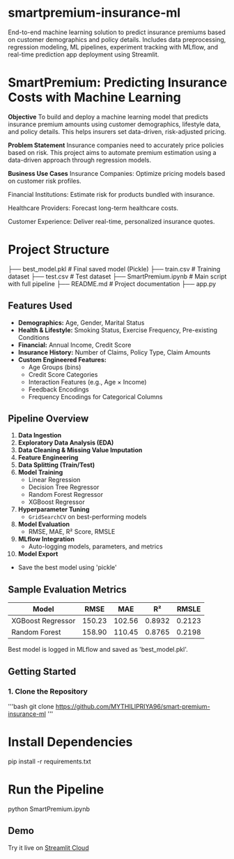 # smartpremium-insurance-ml
End-to-end machine learning solution to predict insurance premiums based on customer demographics and policy details. Includes data preprocessing, regression modeling, ML pipelines, experiment tracking with MLflow, and real-time prediction app deployment using Streamlit.

# SmartPremium: Predicting Insurance Costs with Machine Learning

**Objective**
To build and deploy a machine learning model that predicts insurance premium amounts using customer demographics, lifestyle data, and policy details. This helps insurers set data-driven, risk-adjusted pricing.

**Problem Statement**
Insurance companies need to accurately price policies based on risk. This project aims to automate premium estimation using a data-driven approach through regression models.

**Business Use Cases**
Insurance Companies: Optimize pricing models based on customer risk profiles.

Financial Institutions: Estimate risk for products bundled with insurance.

Healthcare Providers: Forecast long-term healthcare costs.

Customer Experience: Deliver real-time, personalized insurance quotes.

# Project Structure
├── best_model.pkl # Final saved model (Pickle)
├── train.csv # Training dataset
├── test.csv # Test dataset
├── SmartPremium.ipynb # Main script with full pipeline
├── README.md # Project documentation
├── app.py

## Features Used

- **Demographics:** Age, Gender, Marital Status
- **Health & Lifestyle:** Smoking Status, Exercise Frequency, Pre-existing Conditions
- **Financial:** Annual Income, Credit Score
- **Insurance History:** Number of Claims, Policy Type, Claim Amounts
- **Custom Engineered Features:**
  - Age Groups (bins)
  - Credit Score Categories
  - Interaction Features (e.g., Age × Income)
  - Feedback Encodings
  - Frequency Encodings for Categorical Columns

##  Pipeline Overview

1. **Data Ingestion**
2. **Exploratory Data Analysis (EDA)**
3. **Data Cleaning & Missing Value Imputation**
4. **Feature Engineering**
5. **Data Splitting (Train/Test)**
6. **Model Training**
   - Linear Regression
   - Decision Tree Regressor
   - Random Forest Regressor
   - XGBoost Regressor
7. **Hyperparameter Tuning**
   - `GridSearchCV` on best-performing models
8. **Model Evaluation**
   - RMSE, MAE, R² Score, RMSLE
9. **MLflow Integration**
   - Auto-logging models, parameters, and metrics
10. **Model Export**
   - Save the best model using 'pickle'

## Sample Evaluation Metrics

| Model              | RMSE   | MAE    | R²     | RMSLE  |
|-------------------|--------|--------|--------|--------|
| XGBoost Regressor | 150.23 | 102.56 | 0.8932 | 0.2123 |
| Random Forest      | 158.90 | 110.45 | 0.8765 | 0.2198 |

 Best model is logged in MLflow and saved as 'best_model.pkl'.


##  Getting Started

### 1. Clone the Repository

'''bash
git clone https://github.com/MYTHILIPRIYA96/smart-premium-insurance-ml
'''
# Install Dependencies
pip install -r requirements.txt

# Run the Pipeline

python  SmartPremium.ipynb

## Demo

Try it live on [Streamlit Cloud](https://smart-premium-insurance-ml-ihbhnfu8adlfm2g8e2kc4g.streamlit.app/)


